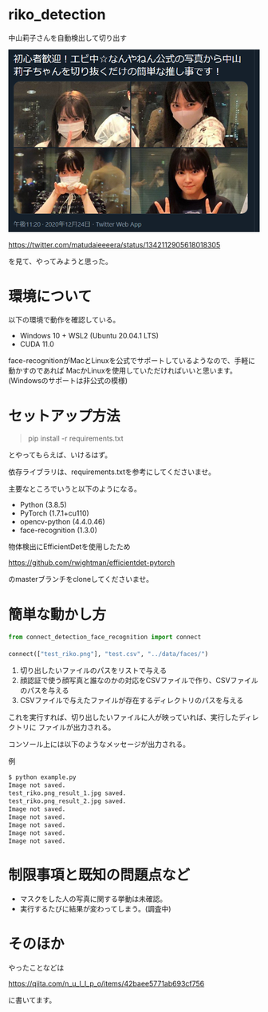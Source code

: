 # riko_detection
中山莉子さんを自動検出して切り出す

![motivation](motivation_tweet.png) 

https://twitter.com/matudaieeeera/status/1342112905618018305

を見て、やってみようと思った。

# 環境について

以下の環境で動作を確認している。

* Windows 10 + WSL2 (Ubuntu 20.04.1 LTS)
* CUDA 11.0

face-recognitionがMacとLinuxを公式でサポートしているようなので、手軽に動かすのであれば
MacかLinuxを使用していただければいいと思います。(Windowsのサポートは非公式の模様)

# セットアップ方法

> pip install -r requirements.txt

とやってもらえば、いけるはず。

依存ライブラリは、requirements.txtを参考にしてくださいませ。

主要なところでいうと以下のようになる。

* Python (3.8.5)
* PyTorch (1.7.1+cu110)
* opencv-python (4.4.0.46)
* face-recognition (1.3.0)

物体検出にEfficientDetを使用したため

https://github.com/rwightman/efficientdet-pytorch

のmasterブランチをcloneしてくださいませ。

# 簡単な動かし方

```python
from connect_detection_face_recognition import connect

connect(["test_riko.png"], "test.csv", "../data/faces/")
```

1. 切り出したいファイルのパスをリストで与える
1. 顔認証で使う顔写真と誰なのかの対応をCSVファイルで作り、CSVファイルのパスを与える
1. CSVファイルで与えたファイルが存在するディレクトリのパスを与える

これを実行すれば、切り出したいファイルに人が映っていれば、実行したディレクトリに
ファイルが出力される。

コンソール上には以下のようなメッセージが出力される。

例
```
$ python example.py 
Image not saved.
test_riko.png_result_1.jpg saved.
test_riko.png_result_2.jpg saved.
Image not saved.
Image not saved.
Image not saved.
Image not saved.
Image not saved.
```

# 制限事項と既知の問題点など

* マスクをした人の写真に関する挙動は未確認。
* 実行するたびに結果が変わってしまう。(調査中)

# そのほか

やったことなどは

https://qiita.com/n_u_l_l_p_o/items/42baee5771ab693cf756

に書いてます。